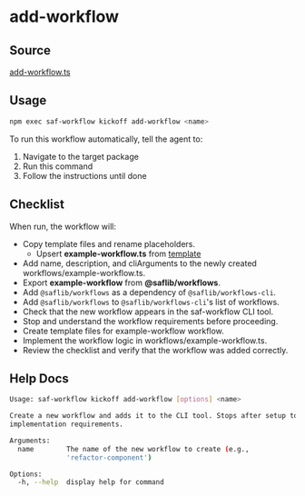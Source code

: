 # add-workflow

## Source

[add-workflow.ts](https://github.com/sderickson/saflib/blob/main/workflows/workflows/add-workflow.ts)

## Usage

```bash
npm exec saf-workflow kickoff add-workflow <name>
```

To run this workflow automatically, tell the agent to:

1. Navigate to the target package
2. Run this command
3. Follow the instructions until done

## Checklist

When run, the workflow will:

* Copy template files and rename placeholders.
  * Upsert **example-workflow.ts** from [template](https://github.com/sderickson/saflib/blob/main/workflows/workflows/add-workflow.templates/template-file.ts)
* Add name, description, and cliArguments to the newly created workflows/example-workflow.ts.
* Export **example-workflow** from **@saflib/workflows**. 
* Add `@saflib/workflows` as a dependency of `@saflib/workflows-cli`.
* Add `@saflib/workflows` to `@saflib/workflows-cli`'s list of workflows. 
* Check that the new workflow appears in the saf-workflow CLI tool.
* Stop and understand the workflow requirements before proceeding.
* Create template files for example-workflow workflow.
* Implement the workflow logic in workflows/example-workflow.ts.
* Review the checklist and verify that the workflow was added correctly.


## Help Docs

```bash
Usage: saf-workflow kickoff add-workflow [options] <name>

Create a new workflow and adds it to the CLI tool. Stops after setup to wait for
implementation requirements.

Arguments:
  name        The name of the new workflow to create (e.g.,
              'refactor-component')

Options:
  -h, --help  display help for command

```
